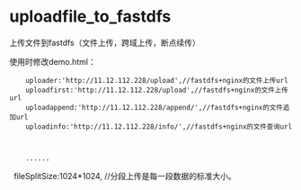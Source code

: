 # uploadfile_to_fastdfs
上传文件到fastdfs（文件上传，跨域上传，断点续传）


使用时修改demo.html：


		uploader:'http://11.12.112.228/upload',//fastdfs+nginx的文件上传url
		uploadfirst:'http://11.12.112.228/upload',//fastdfs+nginx的文件上传url
		uploadappend:'http://11.12.112.228/append/',//fastdfs+nginx的文件追加url
		uploadinfo:'http://11.12.112.228/info/',//fastdfs+nginx的文件查询url
		
		
		
		......
		
		
   		fileSplitSize:1024*1024, //分段上传是每一段数据的标准大小。
